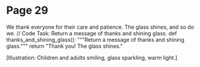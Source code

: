 ﻿# Page 29

We thank everyone for their care and patience.
The glass shines, and so do we.
// Code Task: Return a message of thanks and shining glass.
def thanks_and_shining_glass():
	"""Return a message of thanks and shining glass."""
	return "Thank you! The glass shines."


[Illustration: Children and adults smiling, glass sparkling, warm light.]
